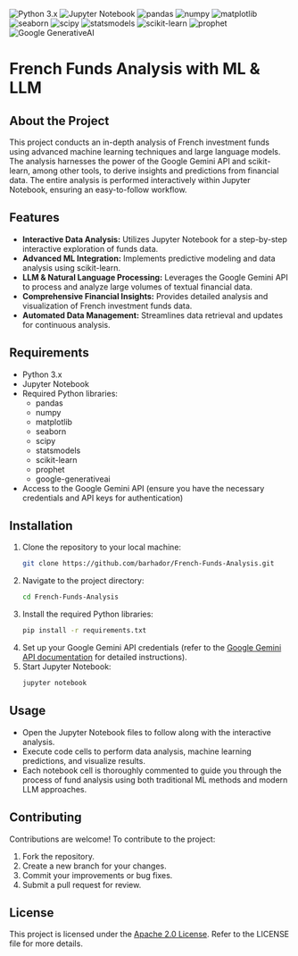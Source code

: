 ![Python 3.x](https://img.shields.io/badge/Python-3.x-blue?style=flat&logo=python&logoColor=white)
![Jupyter Notebook](https://img.shields.io/badge/Jupyter-Notebook-F37626?style=flat&logo=jupyter&logoColor=white)
![pandas](https://img.shields.io/badge/pandas-%3E=1.4-150458?style=flat&logo=pandas&logoColor=white)
![numpy](https://img.shields.io/badge/numpy-%3E=1.22-013243?style=flat&logo=numpy&logoColor=white)
![matplotlib](https://img.shields.io/badge/matplotlib-%3E=3.5-11557c?style=flat&logo=matplotlib&logoColor=white)
![seaborn](https://img.shields.io/badge/seaborn-%3E=0.12-4E90E2?style=flat&logo=seaborn&logoColor=white)
![scipy](https://img.shields.io/badge/scipy-%3E=1.8-CA1E36?style=flat&logo=scipy&logoColor=white)
![statsmodels](https://img.shields.io/badge/statsmodels-%3E=0.13-1C408A?style=flat&logo=python&logoColor=white)
![scikit-learn](https://img.shields.io/badge/scikit--learn-%3E=1.1-F7931E?style=flat&logo=scikit-learn&logoColor=white)
![prophet](https://img.shields.io/badge/prophet-%3E=1.1-55acee?style=flat&logo=facebook&logoColor=white)
![Google GenerativeAI](https://img.shields.io/badge/Google%20GenerativeAI-%2300C853?style=flat&logo=google&logoColor=white)

# French Funds Analysis with ML & LLM

## About the Project

This project conducts an in-depth analysis of French investment funds using advanced machine learning techniques and large language models. The analysis harnesses the power of the Google Gemini API and scikit-learn, among other tools, to derive insights and predictions from financial data. The entire analysis is performed interactively within Jupyter Notebook, ensuring an easy-to-follow workflow.

## Features

- **Interactive Data Analysis:** Utilizes Jupyter Notebook for a step-by-step interactive exploration of funds data.
- **Advanced ML Integration:** Implements predictive modeling and data analysis using scikit-learn.
- **LLM & Natural Language Processing:** Leverages the Google Gemini API to process and analyze large volumes of textual financial data.
- **Comprehensive Financial Insights:** Provides detailed analysis and visualization of French investment funds data.
- **Automated Data Management:** Streamlines data retrieval and updates for continuous analysis.

## Requirements

- Python 3.x
- Jupyter Notebook
- Required Python libraries:
  - pandas
  - numpy
  - matplotlib
  - seaborn
  - scipy
  - statsmodels
  - scikit-learn
  - prophet
  - google-generativeai
- Access to the Google Gemini API (ensure you have the necessary credentials and API keys for authentication)

## Installation

1. Clone the repository to your local machine:
   ```bash
   git clone https://github.com/barhador/French-Funds-Analysis.git
   ```
2. Navigate to the project directory:
   ```bash
   cd French-Funds-Analysis
   ```
3. Install the required Python libraries:
   ```bash
   pip install -r requirements.txt
   ```
4. Set up your Google Gemini API credentials (refer to the [Google Gemini API documentation](https://developers.google.com/gemini) for detailed instructions).
5. Start Jupyter Notebook:
   ```bash
   jupyter notebook
   ```

## Usage

- Open the Jupyter Notebook files to follow along with the interactive analysis.
- Execute code cells to perform data analysis, machine learning predictions, and visualize results.
- Each notebook cell is thoroughly commented to guide you through the process of fund analysis using both traditional ML methods and modern LLM approaches.

## Contributing

Contributions are welcome! To contribute to the project:

1. Fork the repository.
2. Create a new branch for your changes.
3. Commit your improvements or bug fixes.
4. Submit a pull request for review.

## License

This project is licensed under the [Apache 2.0 License](LICENSE). Refer to the LICENSE file for more details.
